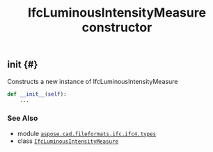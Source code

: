 ﻿---
title: IfcLuminousIntensityMeasure constructor
second_title: Aspose.CAD for Python via .NET API References
description: 
type: docs
weight: 10
url: /python-net/aspose.cad.fileformats.ifc.ifc4.types/ifcluminousintensitymeasure/__init__/
is_root: false
---

## __init__ {#}

Constructs a new instance of IfcLuminousIntensityMeasure



```python
def __init__(self):
    ...
```





### See Also
* module [`aspose.cad.fileformats.ifc.ifc4.types`](../../)
* class [`IfcLuminousIntensityMeasure`](/cad/python-net/aspose.cad.fileformats.ifc.ifc4.types/ifcluminousintensitymeasure)
